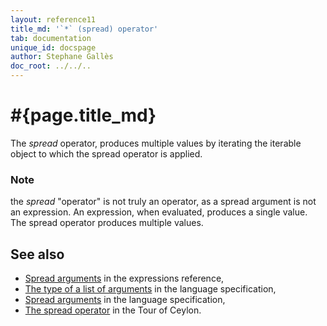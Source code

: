 ```yaml
---
layout: reference11
title_md: '`*` (spread) operator'
tab: documentation
unique_id: docspage
author: Stephane Gallès
doc_root: ../../..
---
```


# #{page.title_md}

The *spread* operator, produces multiple values by iterating
the iterable object to which the spread operator is applied.

### Note

the *spread* "operator" is not truly an operator, as a spread argument
is not an expression. An expression, when evaluated, produces a single
value. The spread operator produces multiple values.

## See also
* [Spread arguments](../../expression/argument-list/#spread_arguments) in the expressions reference,
* [The type of a list of arguments](#{site.urls.spec_current}#tupletypeofarglist) in the 
  language specification,
* [Spread arguments](#{site.urls.spec_current}#spreadarguments) in the 
  language specification,
* [The spread operator](#{page.doc_root}/tour/functions/#the_spread_operator) 
  in the Tour of Ceylon.

